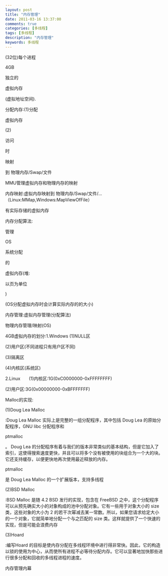 ```yaml
---
layout: post
title: "内存管理"
date: 2011-03-16 13:37:00 
comments: true
categories: [多线程]
tags: [多线程]
description: "内存管理"
keywords: 多线程
---
```



 
  (32位)每个进程
  
   4GB
  
  独立的
  
   虚拟内存
  
  (虚拟地址空间).
 
 
 
 
  分配内存:(1)分配
  
   虚拟内存
  
 
 
  
  
  (2)
  
   访问
  
  时
  
   映射
  
  到 物理内存/Swap/文件
 
 
 
 
  MMU管理虚拟内存和物理内存的映射
 
 
 
 
  内存映射:虚拟内存映射到 物理内存/Swap/文件/...    （Linux:MMap,Windows:MapViewOfFile）
 
 
  有实际存储的虚拟内存
 
 
 
 
  内存分配算法:
  
   管理
  
  OS
  
   系统分配
  
  的
  
   虚拟内存(堆:
  
  以页为单位
  
   )
  
  (OS分配虚拟内存时会计算实际内存的的大小)
 
 
 
 
  内存管理:虚拟内存管理(分配算法)
 
 
  物理内存管理/映射(OS)
 
 
 
 
  4GB虚拟内存的划分:1.Windows (1)NULL区
 
 
  (2)用户区(不同进程只有用户区不同)
 
 
  (3)隔离区
 
 
  (4)内核区(系统区)
 
 
  2.Linux       (1)内核区:1G(0xC0000000-0xFFFFFFFF)
 
 
  (2)用户区:3G(0x00000000-0xBFFFFFFF)
 
 
 
 
 
 
 
 
  Malloc的实现:
  
  
 
 
  
   (1)Doug Lea Malloc
  
  :Doug Lea Malloc 实际上是完整的一组分配程序，其中包括 Doug Lea 的原始分配程序，GNU libc 分配程序和
  
   ptmalloc
  
  。 Doug Lea 的分配程序有着与我们的版本非常类似的基本结构，但是它加入了索引，这使得搜索速度更快，并且可以将多个没有被使用的块组合为一个大的块。它还支持缓存，以便更快地再次使用最近释放的内存。
  
   ptmalloc
  
  是 Doug Lea Malloc 的一个扩展版本，支持多线程
 
 
  
   (2)BSD Malloc
  
  :BSD Malloc 是随 4.2 BSD 发行的实现，包含在 FreeBSD 之中，这个分配程序可以从预先确实大小的对象构成的池中分配对象。它有一些用于对象大小的 size 类，这些对象的大小为 2 的若干次幂减去某一常数。所以，如果您请求给定大小的一个对象，它就简单地分配一个与之匹配的 size 类。这样就提供了一个快速的实现，但是可能会浪费内存
 
 
  
   (3)Hoard
  
  :编写Hoard 的目标是使内存分配在多线程环境中进行得非常快。因此，它的构造以锁的使用为中心，从而使所有进程不必等待分配内存。它可以显著地加快那些进行很多分配和回收的多线程进程的速度。
 
 
 
 
  
   内存管理内幕
  
 
 
 


